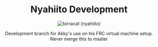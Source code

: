 <h1 align="center">
Nyahiito Development
</h1>

<p align="center">
  <img src="https://images-wixmp-ed30a86b8c4ca887773594c2.wixmp.com/f/213f11f7-b47f-4f5c-b394-1bc1e6d41f48/de0wug1-f3245890-6c81-4f3c-b162-a085f5d230d5.png/v1/fill/w_256,h_256,strp/shiny_litten__shuffle__by_noodnood966_de0wug1-fullview.png?token=eyJ0eXAiOiJKV1QiLCJhbGciOiJIUzI1NiJ9.eyJzdWIiOiJ1cm46YXBwOjdlMGQxODg5ODIyNjQzNzNhNWYwZDQxNWVhMGQyNmUwIiwiaXNzIjoidXJuOmFwcDo3ZTBkMTg4OTgyMjY0MzczYTVmMGQ0MTVlYTBkMjZlMCIsIm9iaiI6W1t7ImhlaWdodCI6Ijw9MjU2IiwicGF0aCI6IlwvZlwvMjEzZjExZjctYjQ3Zi00ZjVjLWIzOTQtMWJjMWU2ZDQxZjQ4XC9kZTB3dWcxLWYzMjQ1ODkwLTZjODEtNGYzYy1iMTYyLWEwODVmNWQyMzBkNS5wbmciLCJ3aWR0aCI6Ijw9MjU2In1dXSwiYXVkIjpbInVybjpzZXJ2aWNlOmltYWdlLm9wZXJhdGlvbnMiXX0.tmq7_Yi2pj9gsmniR11pF03wFq4bLRlM8Xr8eXGdaLI" alt="torracat (nyahiito)"/>
</p>

<p align="center">
Development branch for Akky's use on his FRC virtual machine setup. Never merge this to master
</p>
